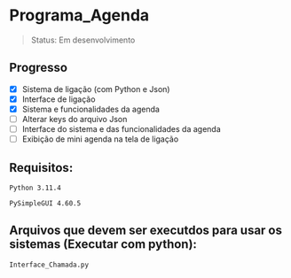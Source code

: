 # Programa_Agenda
> Status: Em desenvolvimento

## Progresso
- [x] Sistema de ligação (com Python e Json)
- [x] Interface de ligação
- [x] Sistema e funcionalidades da agenda
- [ ] Alterar keys do arquivo Json
- [ ] Interface do sistema e das funcionalidades da agenda
- [ ] Exibição de mini agenda na tela de ligação

## Requisitos:
```
Python 3.11.4
```
```
PySimpleGUI 4.60.5
```
## Arquivos que devem ser executdos para usar os sistemas (Executar com python):
```
Interface_Chamada.py
```


